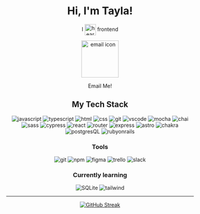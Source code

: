 
<div align='center'>
  
# Hi, I'm Tayla!

I <img src="https://github.com/tednaphil/tednaphil/assets/76406423/200b238f-9fdb-468c-a433-753cae3ce5aa" alt="heart" height="30px" width="30px" align='center'> frontend <br>
<div align='center'>
<a
href=mailto:trichardsphillips@gmail.com
target="_blank"
title="trichardsphillips@gmail.com"><img src='https://github.com/tednaphil/tednaphil/assets/76406423/56802ef8-805a-49c0-9441-1c2b00b9fb1a' alt='email icon' height='100px' width='100px' align='center'/></a>
<p align='center'>Email Me!</p>
</div>


<div align='center'>

## My Tech Stack
![javascript](https://img.shields.io/badge/JavaScript-F7DF1E?logo=javascript&logoColor=000&style=for-the-badge)
![typescript](https://img.shields.io/badge/TypeScript-3178C6?logo=typescript&logoColor=fff&style=for-the-badge)
![html](https://img.shields.io/badge/HTML5-E34F26?logo=html5&logoColor=fff&style=for-the-badge)
![css](https://img.shields.io/badge/CSS3-1572B6?logo=css3&logoColor=fff&style=for-the-badge)
![git](https://img.shields.io/badge/Git-F05032?logo=git&logoColor=fff&style=for-the-badge)
![vscode](https://img.shields.io/badge/Visual%20Studio%20Code-007ACC?logo=visualstudiocode&logoColor=fff&style=for-the-badge)
![mocha](https://img.shields.io/badge/Mocha-8D6748?logo=mocha&logoColor=fff&style=for-the-badge)
![chai](https://img.shields.io/badge/Chai-A30701?logo=chai&logoColor=fff&style=for-the-badge)
![sass](https://img.shields.io/badge/Sass-C69?logo=sass&logoColor=fff&style=for-the-badge)
![cypress](https://img.shields.io/badge/Cypress-69D3A7?logo=cypress&logoColor=fff&style=for-the-badge)
![react](https://img.shields.io/badge/React-61DAFB?logo=react&logoColor=000&style=for-the-badge)
![router](https://img.shields.io/badge/React%20Router-CA4245?logo=reactrouter&logoColor=fff&style=for-the-badge)
![express](https://img.shields.io/badge/Express-000?logo=express&logoColor=fff&style=for-the-badge)
![astro](https://img.shields.io/badge/Astro-BC52EE?logo=astro&logoColor=fff&style=for-the-badge)
![chakra](https://img.shields.io/badge/Chakra%20UI-319795?logo=chakraui&logoColor=fff&style=for-the-badge)
![postgresQL](https://img.shields.io/badge/PostgreSQL-4169E1?logo=postgresql&logoColor=fff&style=for-the-badge)
![rubyonrails](https://img.shields.io/badge/Ruby%20on%20Rails-D30001?logo=rubyonrails&logoColor=fff&style=for-the-badge)

### Tools
![git](https://img.shields.io/badge/Git-F05032?logo=git&logoColor=fff&style=for-the-badge)
![npm](https://img.shields.io/badge/npm-CB3837?logo=npm&logoColor=fff&style=for-the-badge)
![figma](https://img.shields.io/badge/Figma-F24E1E?logo=figma&logoColor=fff&style=for-the-badge)
![trello](https://img.shields.io/badge/Trello-0052CC?logo=trello&logoColor=fff&style=for-the-badge)
![slack](https://img.shields.io/badge/Slack-4A154B?logo=slack&logoColor=fff&style=for-the-badge)


### Currently learning
![SQLite](https://img.shields.io/badge/SQLite-003B57?logo=sqlite&logoColor=fff&style=for-the-badge)
![tailwind](https://img.shields.io/badge/Tailwind%20CSS-06B6D4?logo=tailwindcss&logoColor=fff&style=for-the-badge)

</div>

<hr/>

<div align=center>
  
[![GitHub Streak](https://streak-stats.demolab.com?user=tednaphil&theme=onedark-duo&hide_border=true&exclude_days=Sun%2CSat)](https://git.io/streak-stats)
</div>
<!--
Interested in learning
[redux](https://redux.js.org/), vue, node.js, eleventy

